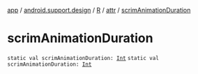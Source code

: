 [app](../../../index.md) / [android.support.design](../../index.md) / [R](../index.md) / [attr](index.md) / [scrimAnimationDuration](./scrim-animation-duration.md)

# scrimAnimationDuration

`static val scrimAnimationDuration: `[`Int`](https://kotlinlang.org/api/latest/jvm/stdlib/kotlin/-int/index.html)
`static val scrimAnimationDuration: `[`Int`](https://kotlinlang.org/api/latest/jvm/stdlib/kotlin/-int/index.html)